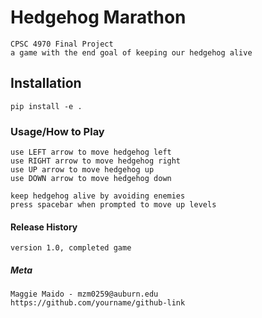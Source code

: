 # Hedgehog Marathon
    CPSC 4970 Final Project
    a game with the end goal of keeping our hedgehog alive

## Installation
    pip install -e .

### Usage/How to Play
    use LEFT arrow to move hedgehog left
    use RIGHT arrow to move hedgehog right
    use UP arrow to move hedgehog up
    use DOWN arrow to move hedgehog down

    keep hedgehog alive by avoiding enemies
    press spacebar when prompted to move up levels

#### Release History
    version 1.0, completed game

##### Meta
    Maggie Maido - mzm0259@auburn.edu
    https://github.com/yourname/github-link
